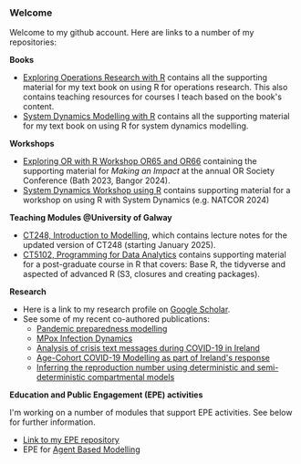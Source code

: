 ### Welcome

Welcome to my github account. Here are links to a number of my repositories:

**Books**

* [Exploring Operations Research with R](https://github.com/JimDuggan/explore_or) contains all the supporting material for my text book on using R for operations research. This also contains teaching resources for courses I teach based on the book's content. 
* [System Dynamics Modelling with R](https://github.com/JimDuggan/SDMR) contains all the supporting material for my text book on using R for system dynamics modelling.

**Workshops**
* [Exploring OR with R Workshop OR65 and OR66](https://github.com/JimDuggan/Exploring-OR-with-R-Workshop) containing the supporting material for *Making an Impact* at the annual OR Society Conference (Bath 2023, Bangor 2024).
* [System Dynamics Workshop using R](https://github.com/JimDuggan/SDWorkshop) contains supporting material for a workshop on using R with System Dynamics (e.g. NATCOR 2024)

**Teaching Modules @University of Galway**

* [CT248, Introduction to Modelling](https://github.com/JimDuggan/CT248), which contains lecture notes for the updated version of CT248 (starting January 2025).
* [CT5102, Programming for Data Analytics](https://github.com/JimDuggan/CT5102) contains supporting material for a post-graduate course in R that covers: Base R, the tidyverse and aspected of advanced R (S3, closures and creating packages).

**Research**

* Here is a link to my research profile on [Google Scholar](https://scholar.google.com/citations?user=Rs2NiywAAAAJ&hl=en).
* See some of my recent co-authored publications:
  * [Pandemic preparedness modelling](https://onlinelibrary.wiley.com/doi/full/10.1002/sdr.1775)
  * [MPox Infection Dynamics](https://www.jasss.org/27/2/6.html)
  * [Analysis of crisis text messages during COVID-19 in Ireland](https://www.tandfonline.com/doi/full/10.1080/0144929X.2023.2284242)
  * [Age-Cohort COVID-19 Modelling as part of Ireland's response](https://www.sciencedirect.com/science/article/pii/S0377221723006136)
  * [Inferring the reproduction number using deterministic and semi-deterministic compartmental models](https://journals.plos.org/ploscompbiol/article?id=10.1371/journal.pcbi.1010206)

**Education and Public Engagement (EPE) activities**

I'm working on a number of modules that support EPE activities. See below for further information.

* [Link to my EPE repository](https://github.com/JimDuggan/EPE)
* EPE for [Agent Based Modelling](https://github.com/JimDuggan/EPE/tree/main/ABM)
  
<!--
**JimDuggan/JimDuggan** is a ✨ _special_ ✨ repository because its `README.md` (this file) appears on your GitHub profile.

Here are some ideas to get you started:

- 🔭 I’m currently working on ...
- 🌱 I’m currently learning ...
- 👯 I’m looking to collaborate on ...
- 🤔 I’m looking for help with ...
- 💬 Ask me about ...
- 📫 How to reach me: ...
- 😄 Pronouns: ...
- ⚡ Fun fact: ...
-->
